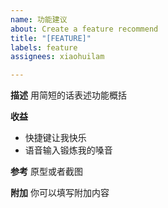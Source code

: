 ```yaml
---
name: 功能建议
about: Create a feature recommend
title: "[FEATURE]"
labels: feature
assignees: xiaohuilam

---
```


**描述**
用简短的话表述功能概括

**收益**
 - 快捷键让我快乐
 - 语音输入锻炼我的嗓音

**参考**
原型或者截图

**附加**
你可以填写附加内容
